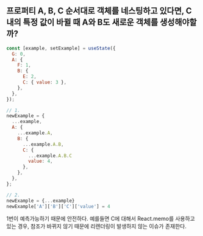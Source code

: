 ## 프로퍼티 A, B, C 순서대로 객체를 네스팅하고 있다면, C 내의 특정 값이 바뀔 때 A와 B도 새로운 객체를 생성해야할까?

```javascript
const [example, setExample] = useState({
  G: 0,
  A: {
    F: 1,
    B: {
      E: 2,
      C: { value: 3 },
    },
  },
});

// 1.
newExample = {
  ...example,
  A: {
    ...example.A,
    B: {
      ...example.A.B,
      C: {
        ...example.A.B.C
        value: 4,
      },
    },
  },
};

// 2.
newExample = {...example}
newExample['A']['B']['C']['value'] = 4
```

1번이 예측가능하기 때문에 안전하다.
예를들면 C에 대해서 React.memo를 사용하고 있는 경우, 참조가 바뀌지 않기 때문에 리렌더링이 발생하지 않는 이슈가 존재한다.
